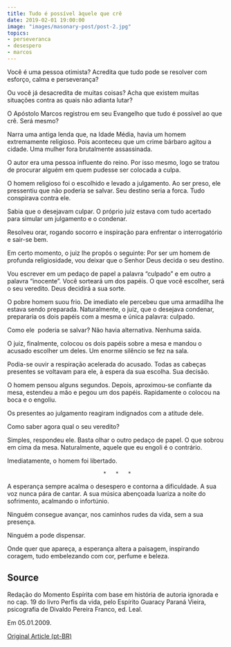 ```yaml
---
title: Tudo é possível àquele que crê
date: 2019-02-01 19:00:00
image: "images/masonary-post/post-2.jpg"
topics: 
- perseveranca
- desespero
- marcos
---
```


Você é uma pessoa otimista? Acredita que tudo pode se resolver com
esforço, calma e perseverança?

Ou você já desacredita de muitas coisas? Acha que existem muitas
situações contra as quais não adianta lutar?

O Apóstolo Marcos registrou em seu Evangelho que tudo é possível ao que
crê. Será mesmo?

Narra uma antiga lenda que, na Idade Média, havia um homem extremamente
religioso. Pois aconteceu que um crime bárbaro agitou a cidade. Uma mulher fora
brutalmente assassinada.

O autor era uma pessoa influente do reino. Por isso mesmo, logo se
tratou de procurar alguém em quem pudesse ser colocada a culpa.

O homem religioso foi o escolhido e levado a julgamento. Ao ser preso,
ele pressentiu que não poderia se salvar. Seu destino seria a forca. Tudo
conspirava contra ele.

Sabia que o desejavam culpar. O próprio juiz estava com tudo acertado
para simular um julgamento e o condenar.

Resolveu orar, rogando socorro e inspiração para enfrentar o
interrogatório e sair-se bem.

Em certo momento, o juiz lhe propôs o seguinte: Por ser um homem de
profunda religiosidade, vou deixar que o Senhor Deus decida o seu destino.

Vou escrever em um pedaço de papel a palavra “culpado” e em outro a
palavra “inocente”. Você sorteará um dos papéis. O que você escolher, será o
seu veredito. Deus decidirá a sua sorte.

O pobre homem suou frio. De imediato ele percebeu que uma armadilha lhe
estava sendo preparada. Naturalmente, o juiz, que o desejava condenar,
prepararia os dois papéis com a mesma e única palavra: culpado.

Como ele  poderia se salvar? Não havia alternativa. Nenhuma saída.

O juiz, finalmente, colocou os dois papéis sobre a mesa e mandou o
acusado escolher um deles. Um enorme silêncio se fez na sala.

Podia-se ouvir a respiração acelerada do acusado. Todas as cabeças
presentes se voltavam para ele, à espera da sua escolha. Sua decisão.

O homem pensou alguns segundos. Depois, aproximou-se confiante da mesa,
estendeu a mão e pegou um dos papéis. Rapidamente o colocou na boca e o
engoliu.

Os presentes ao julgamento reagiram indignados com a atitude dele.

Como saber agora qual o seu veredito?

Simples, respondeu ele. Basta olhar o outro pedaço de papel. O que
sobrou em cima da mesa. Naturalmente, aquele que eu engoli é o contrário.

Imediatamente, o homem foi libertado.

                                   *   *   *

A esperança sempre acalma o desespero e contorna a dificuldade. A sua
voz nunca pára de cantar. A sua música abençoada luariza a noite do sofrimento,
acalmando o infortúnio.

Ninguém consegue avançar, nos caminhos rudes da vida, sem a sua
presença.

Ninguém a pode dispensar.

Onde quer que apareça, a esperança altera a paisagem, inspirando
coragem, tudo embelezando com cor, perfume e beleza.

## Source
Redação do Momento Espírita com base em história de autoria ignorada e no cap.
19 do livro Perfis da vida, pelo Espírito Guaracy Paraná Vieira,
psicografia de Divaldo Pereira Franco, ed. Leal.

Em 05.01.2009.


[Original Article (pt-BR)](http://momento.com.br/pt/ler_texto.php?id=2078)
